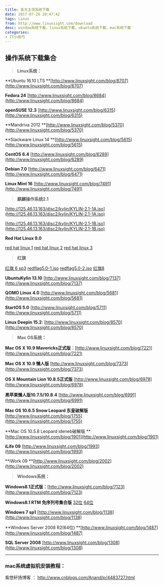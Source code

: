 ```yaml
---
title: 各大主流系统下载
date: 2017-07-26 20:47:42
tags: Linux
from: http://www.linuxsight.com/download
desc: window系统下载，linux系统下载，ubuntu系统下载，mac系统下载
categories: 
- IT小技巧
---
```


## 操作系统下载集合

> **Linux系统：**

**Ubuntu 16.10 LTS  **[http://www.linuxsight.com/blog/8707](http://www.linuxsight.com/blog/8707)

**Fedora 24** [http://www.linuxsight.com/blog/8684](http://www.linuxsight.com/blog/8684)

**openSUSE 12.3** [http://www.linuxsight.com/blog/6315](http://www.linuxsight.com/blog/6315)

**Mandriva 2012 **[http://www.linuxsight.com/blog/5370](http://www.linuxsight.com/blog/5370)

**Slackware Linux 14 **[http://www.linuxsight.com/blog/5615](http://www.linuxsight.com/blog/5615)

**CentOS 6.4** [http://www.linuxsight.com/blog/6289](http://www.linuxsight.com/blog/6289)

**Debian 7.0** [http://www.linuxsight.com/blog/6471](http://www.linuxsight.com/blog/6471)

**Linux Mint 16** [http://www.linuxsight.com/blog/7491](http://www.linuxsight.com/blog/7491)<!--more-->

> **麒麟操作系统2.1**

[http://125.46.13.163/disc2/kylin/KYLIN-2.1-1A.iso](http://125.46.13.163/disc2/kylin/KYLIN-2.1-1A.iso)

[http://125.46.13.163/disc2/kylin/KYLIN-2.1-1B.iso](http://125.46.13.163/disc2/kylin/KYLIN-2.1-1B.iso)

**Red Hat Linux 9.0**

[red hat linux 1](ftp://210.41.224.194/os/redhat/redhat9.0-i386-disc1.iso) [red hat linux 2](ftp://210.41.224.194/os/redhat/redhat9.0-i386-disc2.iso) [red hat linux 3](ftp://210.41.224.194/os/redhat/redhat9.0-i386-disc3.iso)

> **红旗**

[红旗 6 sp3](ftp://221.238.19.48/pub/dt6/sp3/RedFlag-6.3-FullRepo-1.791-201008171700.iso) [redflag5.0-1.iso](http://ftp25.enet.com.cn:88/pub/linux/system/LinuxDistributions/RedFlag-dt5-disc1.iso) [redflag5.0-2.iso](http://ftp25.enet.com.cn:88/pub/linux/system/LinuxDistributions/RedFlag-dt5-disc2.iso) [红旗8](http://www.linuxsight.com/blog/6437)

**UbuntuKylin 13.10** [http://www.linuxsight.com/blog/7137](http://www.linuxsight.com/blog/7137)

**QOMO Linux 4.0** [http://www.linuxsight.com/blog/5681](http://www.linuxsight.com/blog/5681)

**StartOS 5.0** [http://www.linuxsight.com/blog/5711](http://www.linuxsight.com/blog/5711)

**Linux Deepin 15.2**: [http://www.linuxsight.com/blog/8570](http://www.linuxsight.com/blog/8570)

> **Mac OS系统：**

**Mac OS X 10.9 Mavericks正式版**：[http://www.linuxsight.com/blog/7221](http://www.linuxsight.com/blog/7221)

**Mac OS X 10.9 懒人版** [http://www.linuxsight.com/blog/7373](http://www.linuxsight.com/blog/7373)

**OS X Mountain Lion 10.8.5正式版** [http://www.linuxsight.com/blog/6978](http://www.linuxsight.com/blog/6978)

**黑苹果懒人版10.7.5/10.8.4** [http://www.linuxsight.com/blog/6991](http://www.linuxsight.com/blog/6991)

**Mac OS 10.6.5 Snow Leopard 东皇破解版** [http://www.linuxsight.com/blog/1755](http://www.linuxsight.com/blog/1755)

**Mac OS 10.5.8 Leopard ideneb破解版 **[http://www.linuxsight.com/blog/1901](http://www.linuxsight.com/blog/1901)

**iLife 09** [http://www.linuxsight.com/blog/1993](http://www.linuxsight.com/blog/1993)

**iWork 09 **[http://www.linuxsight.com/blog/2002](http://www.linuxsight.com/blog/2002)

> **Windows系统：**

**Windows8.1正式版：**[http://www.linuxsight.com/blog/7123](http://www.linuxsight.com/blog/7123)

**Windows8.1 RTM 免序列号集合版** [32位](http://pan.baidu.com/s/1zgbdN) [64位](http://pan.baidu.com/s/1Fvbxn)

**Windows 7 sp1** [http://www.linuxsight.com/blog/1138](http://www.linuxsight.com/blog/1138)

**Windows Server 2008 R2(64位) **[http://www.linuxsight.com/blog/1487](http://www.linuxsight.com/blog/1487)

**SQL Server 2008** [http://www.linuxsight.com/blog/1308](http://www.linuxsight.com/blog/1308)

------

### mac系统虚拟机安装教程：

紫悠轩扬博客 ： http://www.cnblogs.com/Anand/p/4483727.html